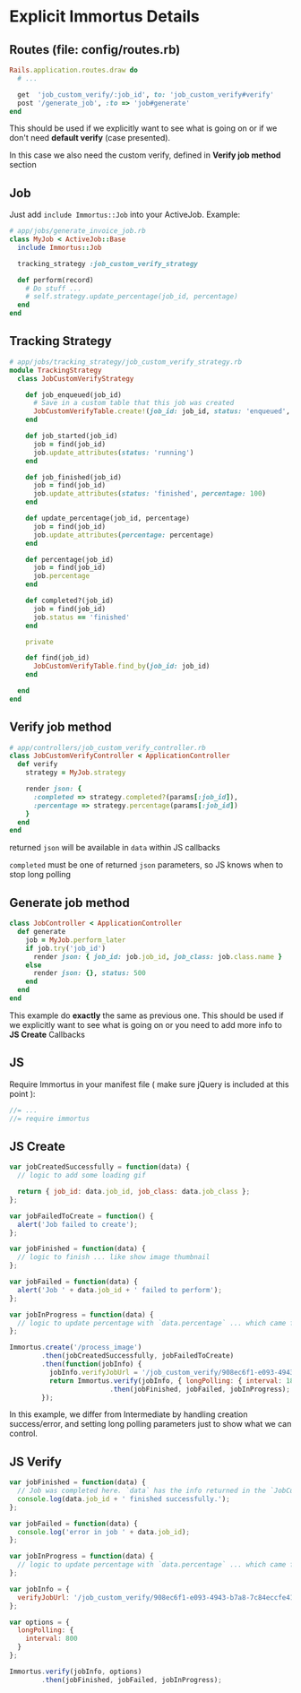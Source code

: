 Explicit Immortus Details
===

Routes (file: config/routes.rb)
---

```ruby
Rails.application.routes.draw do
  # ...

  get  'job_custom_verify/:job_id', to: 'job_custom_verify#verify'
  post '/generate_job', :to => 'job#generate'
end
```

This should be used if we explicitly want to see what is going on or if we don't need __default verify__ (case presented).

In this case we also need the custom verify, defined in __Verify job method__ section

Job
---

Just add `include Immortus::Job` into your ActiveJob. Example:

```ruby
# app/jobs/generate_invoice_job.rb
class MyJob < ActiveJob::Base
  include Immortus::Job

  tracking_strategy :job_custom_verify_strategy

  def perform(record)
    # Do stuff ...
    # self.strategy.update_percentage(job_id, percentage)
  end
end
```

Tracking Strategy
---

```ruby
# app/jobs/tracking_strategy/job_custom_verify_strategy.rb
module TrackingStrategy
  class JobCustomVerifyStrategy

    def job_enqueued(job_id)
      # Save in a custom table that this job was created
      JobCustomVerifyTable.create!(job_id: job_id, status: 'enqueued', percentage: 0)
    end

    def job_started(job_id)
      job = find(job_id)
      job.update_attributes(status: 'running')
    end

    def job_finished(job_id)
      job = find(job_id)
      job.update_attributes(status: 'finished', percentage: 100)
    end

    def update_percentage(job_id, percentage)
      job = find(job_id)
      job.update_attributes(percentage: percentage)
    end

    def percentage(job_id)
      job = find(job_id)
      job.percentage
    end

    def completed?(job_id)
      job = find(job_id)
      job.status == 'finished'
    end

    private

    def find(job_id)
      JobCustomVerifyTable.find_by(job_id: job_id)
    end

  end
end
```

Verify job method
---

```ruby
# app/controllers/job_custom_verify_controller.rb
class JobCustomVerifyController < ApplicationController
  def verify
    strategy = MyJob.strategy

    render json: {
      :completed => strategy.completed?(params[:job_id]),
      :percentage => strategy.percentage(params[:job_id])
    }
  end
end
```

returned `json` will be available in `data` within JS callbacks

`completed` must be one of returned `json` parameters, so JS knows when to stop long polling

Generate job method
---

```ruby
class JobController < ApplicationController
  def generate
    job = MyJob.perform_later
    if job.try('job_id')
      render json: { job_id: job.job_id, job_class: job.class.name }
    else
      render json: {}, status: 500
    end
  end
end
```

This example do __exactly__ the same as previous one.
This should be used if we explicitly want to see what is going on or you need to add more info to __JS Create__ Callbacks

JS
---

Require Immortus in your manifest file ( make sure jQuery is included at this point ):

```javascript
//= ...
//= require immortus
```

JS Create
---

```javascript
var jobCreatedSuccessfully = function(data) {
  // logic to add some loading gif

  return { job_id: data.job_id, job_class: data.job_class };
};

var jobFailedToCreate = function() {
  alert('Job failed to create');
};

var jobFinished = function(data) {
  // logic to finish ... like show image thumbnail
};

var jobFailed = function(data) {
  alert('Job ' + data.job_id + ' failed to perform');
};

var jobInProgress = function(data) {
  // logic to update percentage with `data.percentage` ... which came from meta method
};

Immortus.create('/process_image')
        .then(jobCreatedSuccessfully, jobFailedToCreate)
        .then(function(jobInfo) {
          jobInfo.verifyJobUrl = '/job_custom_verify/908ec6f1-e093-4943-b7a8-7c84eccfe417';
          return Immortus.verify(jobInfo, { longPolling: { interval: 1800 } })
                         .then(jobFinished, jobFailed, jobInProgress);
        });
```

In this example, we differ from Intermediate by handling creation success/error, and setting long polling parameters just to show what we can control.

JS Verify
---

```javascript
var jobFinished = function(data) {
  // Job was completed here. `data` has the info returned in the `JobCustomVerifyController#verify`
  console.log(data.job_id + ' finished successfully.');
};

var jobFailed = function(data) {
  console.log('error in job ' + data.job_id);
};

var jobInProgress = function(data) {
  // logic to update percentage with `data.percentage` ... which came from meta method
};

var jobInfo = {
  verifyJobUrl: '/job_custom_verify/908ec6f1-e093-4943-b7a8-7c84eccfe417'
};

var options = {
  longPolling: {
    interval: 800
  }
};

Immortus.verify(jobInfo, options)
        .then(jobFinished, jobFailed, jobInProgress);
```
